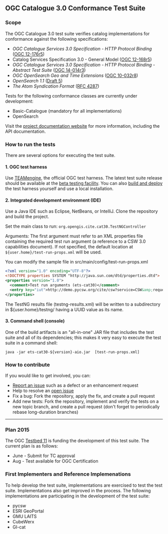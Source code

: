 ## OGC Catalogue 3.0 Conformance Test Suite

### Scope

The OGC Catalogue 3.0 test suite verifies catalog implementations for conformance 
against the following specifications:

* _OGC Catalogue Services 3.0 Specification - HTTP Protocol Binding_ 
([OGC 12-176r5](https://portal.opengeospatial.org/files/?artifact_id=61521&version=1))
* Catalog Services Specification 3.0 - General Model 
([OGC 12-168r5](https://portal.opengeospatial.org/files/?artifact_id=61522&version=1))
* _OGC Catalogue Services 3.0 Specification - HTTP Protocol Binding - Abstract Test Suite_ 
([OGC 14-014r3](https://portal.opengeospatial.org/files/?artifact_id=61520&version=1))
* _OGC OpenSearch Geo and Time Extensions_ 
([OGC 10-032r8](https://portal.opengeospatial.org/files/?artifact_id=56866&version=2))
* _OpenSearch 1.1_ ([Draft 5](http://www.opensearch.org/Specifications/OpenSearch/1.1))
* _The Atom Syndication Format_ ([RFC 4287](http://tools.ietf.org/html/rfc4287))

Tests for the following conformance classes are currently under development: 

* Basic-Catalogue (mandatory for all implementations)
* OpenSearch

Visit the [project documentation website](http://opengeospatial.github.io/ets-cat30/) 
for more information, including the API documentation.

### How to run the tests
There are several options for executing the test suite.

#### 1. OGC test harness

Use [TEAMengine](https://github.com/opengeospatial/teamengine), the official OGC test harness. 
The latest test suite release should be available at the [beta testing facility](http://cite.opengeospatial.org/te2/). 
You can also [build and deploy](https://github.com/opengeospatial/teamengine) the test 
harness yourself and use a local installation.

#### 2. Integrated development environment (IDE)
Use a Java IDE such as Eclipse, NetBeans, or IntelliJ.
Clone the repository and build the project.

Set the main class to run: `org.opengis.cite.cat30.TestNGController`

Arguments: The first argument must refer to an XML properties file containing the 
required test run argument (a reference to a CSW 3.0 capabilities document). If 
not specified, the default location at `${user.home}/test-run-props.xml` will be 
used.
   
You can modify the sample file in src/main/config/test-run-props.xml

```xml   
<?xml version="1.0" encoding="UTF-8"?>
<!DOCTYPE properties SYSTEM "http://java.sun.com/dtd/properties.dtd">
<properties version="1.0">
  <comment>Test run arguments (ets-cat30)</comment>
  <entry key="iut">http://demo.pycsw.org/cite/csw?service=CSW&amp;request=GetCapabilities</entry>
</properties>
```

The TestNG results file (testng-results.xml) will be written to a subdirectory 
in ${user.home}/testng/ having a UUID value as its name.

#### 3. Command shell (console)

One of the build artifacts is an "all-in-one" JAR file that includes the test 
suite and all of its dependencies; this makes it very easy to execute the test 
suite in a command shell:

`java -jar ets-cat30-${version}-aio.jar  [test-run-props.xml]`

### How to contribute

If you would like to get involved, you can:

* [Report an issue](https://github.com/opengeospatial/ets-cat30/issues) such as a defect or 
an enhancement request
* Help to resolve an [open issue](https://github.com/opengeospatial/ets-cat30/issues?q=is%3Aopen)
* Fix a bug: Fork the repository, apply the fix, and create a pull request
* Add new tests: Fork the repository, implement and verify the tests on a new topic branch, 
and create a pull request (don't forget to periodically rebase long-duration branches)

-----
### Plan 2015

The OGC [Testbed 11](http://www.opengeospatial.org/projects/initiatives/testbed11) is funding the development 
of this test suite. The current plan is as follows:

* June - Submit for TC approval
* Aug - Test available for OGC Certification

### First Implementers and Reference Implemenations

To help develop the test suite, implementations are exercised to test the test suite. 
Implementations also get improved in the process. The following implementations are 
participating in the development of the test suite:

- pycsw
- ESRI GeoPortal
- GMU LAITS
- CubeWerx
- GI-cat
